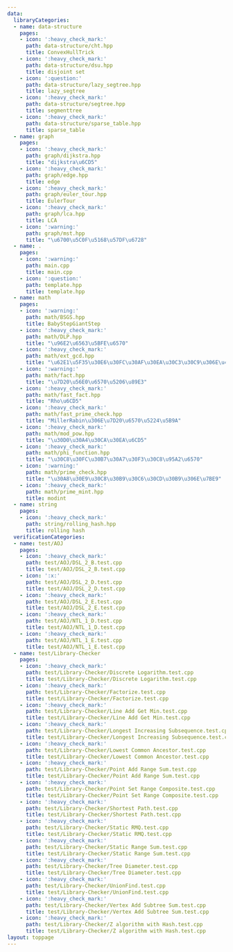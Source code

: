 ```yaml
---
data:
  libraryCategories:
  - name: data-structure
    pages:
    - icon: ':heavy_check_mark:'
      path: data-structure/cht.hpp
      title: ConvexHullTrick
    - icon: ':heavy_check_mark:'
      path: data-structure/dsu.hpp
      title: disjoint set
    - icon: ':question:'
      path: data-structure/lazy_segtree.hpp
      title: lazy_segtree
    - icon: ':heavy_check_mark:'
      path: data-structure/segtree.hpp
      title: segmenttree
    - icon: ':heavy_check_mark:'
      path: data-structure/sparse_table.hpp
      title: sparse_table
  - name: graph
    pages:
    - icon: ':heavy_check_mark:'
      path: graph/dijkstra.hpp
      title: "dijkstra\u6CD5"
    - icon: ':heavy_check_mark:'
      path: graph/edge.hpp
      title: edge
    - icon: ':heavy_check_mark:'
      path: graph/euler_tour.hpp
      title: EulerTour
    - icon: ':heavy_check_mark:'
      path: graph/lca.hpp
      title: LCA
    - icon: ':warning:'
      path: graph/mst.hpp
      title: "\u6700\u5C0F\u5168\u57DF\u6728"
  - name: .
    pages:
    - icon: ':warning:'
      path: main.cpp
      title: main.cpp
    - icon: ':question:'
      path: template.hpp
      title: template.hpp
  - name: math
    pages:
    - icon: ':warning:'
      path: math/BSGS.hpp
      title: BabyStepGiantStep
    - icon: ':heavy_check_mark:'
      path: math/DLP.hpp
      title: "\u96E2\u6563\u5BFE\u6570"
    - icon: ':heavy_check_mark:'
      path: math/ext_gcd.hpp
      title: "\u62E1\u5F35\u30E6\u30FC\u30AF\u30EA\u30C3\u30C9\u306E\u4E92\u9664\u6CD5"
    - icon: ':warning:'
      path: math/fact.hpp
      title: "\u7D20\u56E0\u6570\u5206\u89E3"
    - icon: ':heavy_check_mark:'
      path: math/fast_fact.hpp
      title: "Rho\u6CD5"
    - icon: ':heavy_check_mark:'
      path: math/fast_prime_check.hpp
      title: "MillerRabin\u306E\u7D20\u6570\u5224\u5B9A"
    - icon: ':heavy_check_mark:'
      path: math/mod_pow.hpp
      title: "\u30D0\u30A4\u30CA\u30EA\u6CD5"
    - icon: ':heavy_check_mark:'
      path: math/phi_function.hpp
      title: "\u30C8\u30FC\u30B7\u30A7\u30F3\u30C8\u95A2\u6570"
    - icon: ':warning:'
      path: math/prime_check.hpp
      title: "\u30A8\u30E9\u30C8\u30B9\u30C6\u30CD\u30B9\u306E\u7BE9"
    - icon: ':heavy_check_mark:'
      path: math/prime_mint.hpp
      title: modint
  - name: string
    pages:
    - icon: ':heavy_check_mark:'
      path: string/rolling_hash.hpp
      title: rolling hash
  verificationCategories:
  - name: test/AOJ
    pages:
    - icon: ':heavy_check_mark:'
      path: test/AOJ/DSL_2_B.test.cpp
      title: test/AOJ/DSL_2_B.test.cpp
    - icon: ':x:'
      path: test/AOJ/DSL_2_D.test.cpp
      title: test/AOJ/DSL_2_D.test.cpp
    - icon: ':heavy_check_mark:'
      path: test/AOJ/DSL_2_E.test.cpp
      title: test/AOJ/DSL_2_E.test.cpp
    - icon: ':heavy_check_mark:'
      path: test/AOJ/NTL_1_D.test.cpp
      title: test/AOJ/NTL_1_D.test.cpp
    - icon: ':heavy_check_mark:'
      path: test/AOJ/NTL_1_E.test.cpp
      title: test/AOJ/NTL_1_E.test.cpp
  - name: test/Library-Checker
    pages:
    - icon: ':heavy_check_mark:'
      path: test/Library-Checker/Discrete Logarithm.test.cpp
      title: test/Library-Checker/Discrete Logarithm.test.cpp
    - icon: ':heavy_check_mark:'
      path: test/Library-Checker/Factorize.test.cpp
      title: test/Library-Checker/Factorize.test.cpp
    - icon: ':heavy_check_mark:'
      path: test/Library-Checker/Line Add Get Min.test.cpp
      title: test/Library-Checker/Line Add Get Min.test.cpp
    - icon: ':heavy_check_mark:'
      path: test/Library-Checker/Longest Increasing Subsequence.test.cpp
      title: test/Library-Checker/Longest Increasing Subsequence.test.cpp
    - icon: ':heavy_check_mark:'
      path: test/Library-Checker/Lowest Common Ancestor.test.cpp
      title: test/Library-Checker/Lowest Common Ancestor.test.cpp
    - icon: ':heavy_check_mark:'
      path: test/Library-Checker/Point Add Range Sum.test.cpp
      title: test/Library-Checker/Point Add Range Sum.test.cpp
    - icon: ':heavy_check_mark:'
      path: test/Library-Checker/Point Set Range Composite.test.cpp
      title: test/Library-Checker/Point Set Range Composite.test.cpp
    - icon: ':heavy_check_mark:'
      path: test/Library-Checker/Shortest Path.test.cpp
      title: test/Library-Checker/Shortest Path.test.cpp
    - icon: ':heavy_check_mark:'
      path: test/Library-Checker/Static RMQ.test.cpp
      title: test/Library-Checker/Static RMQ.test.cpp
    - icon: ':heavy_check_mark:'
      path: test/Library-Checker/Static Range Sum.test.cpp
      title: test/Library-Checker/Static Range Sum.test.cpp
    - icon: ':heavy_check_mark:'
      path: test/Library-Checker/Tree Diameter.test.cpp
      title: test/Library-Checker/Tree Diameter.test.cpp
    - icon: ':heavy_check_mark:'
      path: test/Library-Checker/UnionFind.test.cpp
      title: test/Library-Checker/UnionFind.test.cpp
    - icon: ':heavy_check_mark:'
      path: test/Library-Checker/Vertex Add Subtree Sum.test.cpp
      title: test/Library-Checker/Vertex Add Subtree Sum.test.cpp
    - icon: ':heavy_check_mark:'
      path: test/Library-Checker/Z algorithm with Hash.test.cpp
      title: test/Library-Checker/Z algorithm with Hash.test.cpp
layout: toppage
---
```

